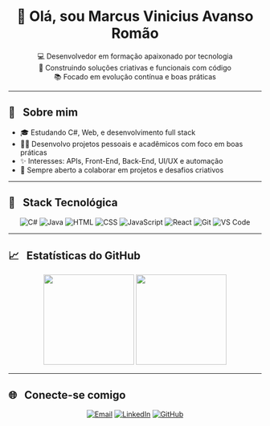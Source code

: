 <!-- Banner ou destaque -->
<h1 align="center">👋 Olá, sou Marcus Vinicius Avanso Romão</h1>

<p align="center">
  💻 Desenvolvedor em formação apaixonado por tecnologia<br>
  🚀 Construindo soluções criativas e funcionais com código<br>
  📚 Focado em evolução contínua e boas práticas
</p>

---

## 🧠 &nbsp; Sobre mim

- 🎓 Estudando C#, Web, e desenvolvimento full stack
- 👨‍💻 Desenvolvo projetos pessoais e acadêmicos com foco em boas práticas
- ✨ Interesses: APIs, Front-End, Back-End, UI/UX e automação
- 🤝 Sempre aberto a colaborar em projetos e desafios criativos

---

## 🚀 &nbsp; Stack Tecnológica

<div align="center">

![C#](https://img.shields.io/badge/C%23-5C2D91?style=for-the-badge&logo=c-sharp&logoColor=white)
![Java](https://img.shields.io/badge/Java-ED8B00?style=for-the-badge&logo=java&logoColor=white)
![HTML](https://img.shields.io/badge/HTML5-E34F26?style=for-the-badge&logo=html5&logoColor=white)
![CSS](https://img.shields.io/badge/CSS3-1572B6?style=for-the-badge&logo=css3&logoColor=white)
![JavaScript](https://img.shields.io/badge/JavaScript-F7DF1E?style=for-the-badge&logo=javascript&logoColor=black)
![React](https://img.shields.io/badge/React-20232A?style=for-the-badge&logo=react&logoColor=61DAFB)
![Git](https://img.shields.io/badge/Git-F05032?style=for-the-badge&logo=git&logoColor=white)
![VS Code](https://img.shields.io/badge/VS%20Code-0078d7?style=for-the-badge&logo=visual-studio-code&logoColor=white)

</div>


---

## 📈 &nbsp; Estatísticas do GitHub

<div align="center">

<img height="180em" src="https://github-readme-stats.vercel.app/api?username=Marcusvn2006&show_icons=true&theme=radical&count_private=true" />

<img height="180em" src="https://github-readme-stats.vercel.app/api/top-langs/?username=Marcusvn2006&layout=compact&theme=radical&langs_count=6" />

</div>

---

## 🌐 &nbsp; Conecte-se comigo

<div align="center">

[![Email](https://img.shields.io/badge/Gmail-D14836?style=for-the-badge&logo=gmail&logoColor=white)](mailto:marcusavanso05@gmail.com)
[![LinkedIn](https://img.shields.io/badge/LinkedIn-0077B5?style=for-the-badge&logo=linkedin&logoColor=white)](https://www.linkedin.com/in/marcusavanso06)
[![GitHub](https://img.shields.io/badge/GitHub-181717?style=for-the-badge&logo=github&logoColor=white)](https://github.com/Marcusvn2006)

</div>

